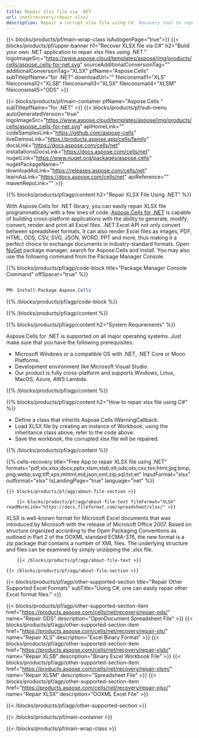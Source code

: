 ```yaml
---
title: Repair xlsx file via .NET
url: /net/recovery/repair-xlsx/ 
description: Repair a corrupt xlsx file using C#. Recovery tool to repair corrupted xlsx file within .NET application.
---
```


{{< blocks/products/pf/main-wrap-class isAutogenPage="true">}}
{{< blocks/products/pf/upper-banner h1="Recover XLSX file via C#" h2="Build your own .NET application to repair xlsx files using .NET." logoImageSrc="https://www.aspose.cloud/templates/aspose/img/products/cells/aspose_cells-for-net.svg" sourceAdditionalConversionTag="" additionalConversionTag="XLSX" pfName="Aspose.Cells" subTitlepfName="for .NET" downloadUrl="" fileiconsmall1="XLS" fileiconsmall2="XLSB" fileiconsmall3="XLSX" fileiconsmall4="XLSM" fileiconsmall5="ODS" >}}

{{< blocks/products/pf/main-container pfName="Aspose.Cells " subTitlepfName="for .NET" >}}
{{< blocks/products/pf/sub-menu autoGeneratedVersion="true" logoImageSrc="https://www.aspose.cloud/templates/aspose/img/products/cells/aspose_cells-for-net.svg" apiHomeLink="" codeSamplesLink="https://github.com/aspose-cells" liveDemosLink="https://products.aspose.app/cells/family" docsLink="https://docs.aspose.com/cells/net" installationsDocsLink="https://docs.aspose.com/cells/net" nugetLink="https://www.nuget.org/packages/aspose.cells" nugetPackageName="" downloadAsLink="https://releases.aspose.com/cells/net" learnAsLink="https://docs.aspose.com/cells/net" apiReference="" mavenRepoLink="" >}}

{{% blocks/products/pf/agp/content h2="Repair XLSX File Using .NET" %}}

With Aspose.Cells for .NET library, you can easily repair XLSX file programmatically with  a few lines of code. [Aspose.Cells for .NET](https://products.aspose.com/cells/net) is capable of building cross-platform applications with the ability to generate, modify, convert, render and print all Excel files. .NET Excel API not only convert between spreadsheet formats, it can also render Excel files as images, PDF, HTML, ODS, CSV, SVG, JSON, WORD, PPT and more, thus making it a perfect choice to exchange documents in industry-standard formats. Open [NuGet](https://www.nuget.org/packages/aspose.cells) package manager, search for Aspose.Cells and install. You may also use the following command from the Package Manager Console.

{{% blocks/products/pf/agp/code-block title="Package Manager Console Command" offSpacer="true" %}}

```cs

PM> Install-Package Aspose.Cells

```

{{% /blocks/products/pf/agp/code-block %}}

{{% /blocks/products/pf/agp/content %}}


{{% blocks/products/pf/agp/content h2="System Requirements" %}}

 Aspose.Cells for .NET is supported on all major operating systems. Just make sure that you have the following prerequisites.
 
-  Microsoft Windows or a compatible OS with .NET, .NET Core or Mono Platforms.
-  Development environment like Microsoft Visual Studio.
-  Our product is fully cross-platform and supports Windows, Linux, MacOS, Azure, AWS Lambda.

{{% /blocks/products/pf/agp/content %}}

{{% blocks/products/pf/agp/content h2="How to repair xlsx file using C#" %}}

+  Define a class that inherits Aspose.Cells.IWarningCallback.
+  Load XLSX file by creating an instance of Workbook, using the inheritance class above, refer to the code above.
+  Save the workbook, the corrupted xlsx file will be repaired.

{{% /blocks/products/pf/agp/content %}}

{{% cells-recovery title="Free App to repair XLSX file using .NET" formats="pdf;xls;xlsx;docx;pptx;xlsm;xlsb;xlt;ods;ots;csv;tsv;html;jpg;bmp;png;webp;svg;tiff;xps;mhtml;md;json;xml;zip;sql;txt;et" InputFormat="xlsx" outformat="xlsx" IsLandingPage="true" language="net" %}}    
    
    
<!-- aboutfile Starts -->

    {{< blocks/products/pf/agp/about-file-section >}}

        {{< blocks/products/pf/agp/about-file-text fileFormat="XLSX" readMoreLink="https://docs.fileformat.com/spreadsheet/xlsx/" >}}
XLSX is well-known format for Microsoft Excel documents that was introduced by Microsoft with the release of Microsoft Office 2007. Based on structure organized according to the Open Packaging Conventions as outlined in Part 2 of the OOXML standard ECMA-376, the new format is a zip package that contains a number of XML files. The underlying structure and files can be examined by simply unzipping the .xlsx file.

        {{< /blocks/products/pf/agp/about-file-text >}}

    {{< /blocks/products/pf/agp/about-file-section >}}

<!-- aboutfile Ends -->

{{< blocks/products/pf/agp/other-supported-section title="Repair Other Supported Excel Formats" subTitle="Using C#, one can easily repair other Excel format files." >}}

{{< blocks/products/pf/agp/other-supported-section-item href="https://products.aspose.com/cells/net/recovery/repair-ods/" name="Repair ODS" description="OpenDocument Spreadsheet File" >}}
{{< blocks/products/pf/agp/other-supported-section-item href="https://products.aspose.com/cells/net/recovery/repair-xls/" name="Repair XLS" description="Excel Binary Format" >}}
{{< blocks/products/pf/agp/other-supported-section-item href="https://products.aspose.com/cells/net/recovery/repair-xlsb/" name="Repair XLSB" description="Binary Excel Workbook File" >}}
{{< blocks/products/pf/agp/other-supported-section-item href="https://products.aspose.com/cells/net/recovery/repair-xlsm/" name="Repair XLSM" description="Spreadsheet File" >}}
{{< blocks/products/pf/agp/other-supported-section-item href="https://products.aspose.com/cells/net/recovery/repair-xlsx/" name="Repair XLSX" description="OOXML Excel File" >}}

{{< /blocks/products/pf/agp/other-supported-section >}}

{{< /blocks/products/pf/main-container >}}
    
{{< /blocks/products/pf/main-wrap-class >}}
